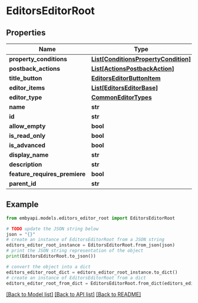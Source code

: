 # EditorsEditorRoot


## Properties

Name | Type | Description | Notes
------------ | ------------- | ------------- | -------------
**property_conditions** | [**List[ConditionsPropertyCondition]**](ConditionsPropertyCondition.md) |  | [optional] 
**postback_actions** | [**List[ActionsPostbackAction]**](ActionsPostbackAction.md) |  | [optional] 
**title_button** | [**EditorsEditorButtonItem**](EditorsEditorButtonItem.md) |  | [optional] 
**editor_items** | [**List[EditorsEditorBase]**](EditorsEditorBase.md) |  | [optional] 
**editor_type** | [**CommonEditorTypes**](CommonEditorTypes.md) |  | [optional] 
**name** | **str** |  | [optional] 
**id** | **str** |  | [optional] 
**allow_empty** | **bool** |  | [optional] 
**is_read_only** | **bool** |  | [optional] 
**is_advanced** | **bool** |  | [optional] 
**display_name** | **str** |  | [optional] 
**description** | **str** |  | [optional] 
**feature_requires_premiere** | **bool** |  | [optional] 
**parent_id** | **str** |  | [optional] 

## Example

```python
from embyapi.models.editors_editor_root import EditorsEditorRoot

# TODO update the JSON string below
json = "{}"
# create an instance of EditorsEditorRoot from a JSON string
editors_editor_root_instance = EditorsEditorRoot.from_json(json)
# print the JSON string representation of the object
print(EditorsEditorRoot.to_json())

# convert the object into a dict
editors_editor_root_dict = editors_editor_root_instance.to_dict()
# create an instance of EditorsEditorRoot from a dict
editors_editor_root_from_dict = EditorsEditorRoot.from_dict(editors_editor_root_dict)
```
[[Back to Model list]](../README.md#documentation-for-models) [[Back to API list]](../README.md#documentation-for-api-endpoints) [[Back to README]](../README.md)


